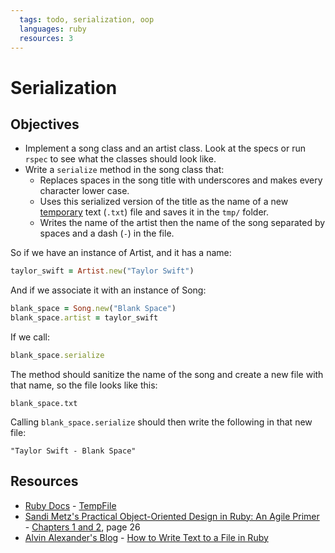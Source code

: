 ```yaml
---
  tags: todo, serialization, oop
  languages: ruby
  resources: 3
---
```


# Serialization

## Objectives

* Implement a song class and an artist class. Look at the specs or run `rspec` to see what the classes should look like.
* Write a `serialize` method in the song class that:
  * Replaces spaces in the song title with underscores and makes every character lower case.
  * Uses this serialized version of the title as the name of a new [temporary](http://www.ruby-doc.org/stdlib-1.9.3/libdoc/tempfile/rdoc/Tempfile.html) text (`.txt`) file and saves it in the `tmp/` folder. 
  * Writes the name of the artist then the name of the song separated by spaces and a dash (`-`) in the file.

So if we have an instance of Artist, and it has a name:

```ruby
taylor_swift = Artist.new("Taylor Swift")
```

And if we associate it with an instance of Song:

```ruby
blank_space = Song.new("Blank Space")
blank_space.artist = taylor_swift
```

If we call:

```ruby
blank_space.serialize
```

The method should sanitize the name of the song and create a new file with that name, so the file looks like this:

`blank_space.txt`

Calling `blank_space.serialize` should then write the following in that new file:

`"Taylor Swift - Blank Space"`

## Resources
* [Ruby Docs](http://www.ruby-doc.org/) - [TempFile](http://www.ruby-doc.org/stdlib-1.9.3/libdoc/tempfile/rdoc/Tempfile.html)
* [Sandi Metz's Practical Object-Oriented Design in Ruby: An Agile Primer](http://books.flatironschool.com/books/102) - [Chapters 1 and 2](http://books.flatironschool.com/books/102?page=48), page 26
* [Alvin Alexander's Blog](http://alvinalexander.com/) - [How to Write Text to a File in Ruby](http://alvinalexander.com/blog/post/ruby/how-write-text-to-file-ruby-example)